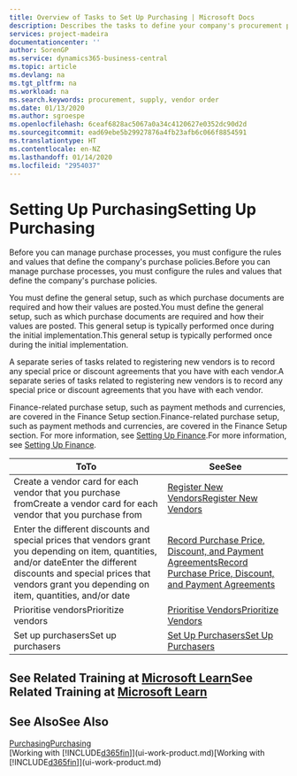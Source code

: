 ```yaml
---
title: Overview of Tasks to Set Up Purchasing | Microsoft Docs
description: Describes the tasks to define your company's procurement policies and set up your purchasing processes.
services: project-madeira
documentationcenter: ''
author: SorenGP
ms.service: dynamics365-business-central
ms.topic: article
ms.devlang: na
ms.tgt_pltfrm: na
ms.workload: na
ms.search.keywords: procurement, supply, vendor order
ms.date: 01/13/2020
ms.author: sgroespe
ms.openlocfilehash: 6ceaf6828ac5067a0a34c4120627e0352dc90d2d
ms.sourcegitcommit: ead69ebe5b29927876a4fb23afb6c066f8854591
ms.translationtype: HT
ms.contentlocale: en-NZ
ms.lasthandoff: 01/14/2020
ms.locfileid: "2954037"
---
```

# <a name="setting-up-purchasing"></a><span data-ttu-id="1e338-103">Setting Up Purchasing</span><span class="sxs-lookup"><span data-stu-id="1e338-103">Setting Up Purchasing</span></span>
<span data-ttu-id="1e338-104">Before you can manage purchase processes, you must configure the rules and values that define the company's purchase policies.</span><span class="sxs-lookup"><span data-stu-id="1e338-104">Before you can manage purchase processes, you must configure the rules and values that define the company's purchase policies.</span></span>

<span data-ttu-id="1e338-105">You must define the general setup, such as which purchase documents are required and how their values are posted.</span><span class="sxs-lookup"><span data-stu-id="1e338-105">You must define the general setup, such as which purchase documents are required and how their values are posted.</span></span> <span data-ttu-id="1e338-106">This general setup is typically performed once during the initial implementation.</span><span class="sxs-lookup"><span data-stu-id="1e338-106">This general setup is typically performed once during the initial implementation.</span></span>

<span data-ttu-id="1e338-107">A separate series of tasks related to registering new vendors is to record any special price or discount agreements that you have with each vendor.</span><span class="sxs-lookup"><span data-stu-id="1e338-107">A separate series of tasks related to registering new vendors is to record any special price or discount agreements that you have with each vendor.</span></span>

<span data-ttu-id="1e338-108">Finance-related purchase setup, such as payment methods and currencies, are covered in the Finance Setup section.</span><span class="sxs-lookup"><span data-stu-id="1e338-108">Finance-related purchase setup, such as payment methods and currencies, are covered in the Finance Setup section.</span></span> <span data-ttu-id="1e338-109">For more information, see [Setting Up Finance](finance-setup-finance.md).</span><span class="sxs-lookup"><span data-stu-id="1e338-109">For more information, see [Setting Up Finance](finance-setup-finance.md).</span></span>

| <span data-ttu-id="1e338-110">To</span><span class="sxs-lookup"><span data-stu-id="1e338-110">To</span></span> | <span data-ttu-id="1e338-111">See</span><span class="sxs-lookup"><span data-stu-id="1e338-111">See</span></span> |
| --- | --- |
| <span data-ttu-id="1e338-112">Create a vendor card for each vendor that you purchase from</span><span class="sxs-lookup"><span data-stu-id="1e338-112">Create a vendor card for each vendor that you purchase from</span></span>|[<span data-ttu-id="1e338-113">Register New Vendors</span><span class="sxs-lookup"><span data-stu-id="1e338-113">Register New Vendors</span></span>](purchasing-how-register-new-vendors.md) |
| <span data-ttu-id="1e338-114">Enter the different discounts and special prices that vendors grant you depending on item, quantities, and/or date</span><span class="sxs-lookup"><span data-stu-id="1e338-114">Enter the different discounts and special prices that vendors grant you depending on item, quantities, and/or date</span></span> |[<span data-ttu-id="1e338-115">Record Purchase Price, Discount, and Payment Agreements</span><span class="sxs-lookup"><span data-stu-id="1e338-115">Record Purchase Price, Discount, and Payment Agreements</span></span>](purchasing-how-record-purchase-price-discount-payment-agreements.md) |
| <span data-ttu-id="1e338-116">Prioritise vendors</span><span class="sxs-lookup"><span data-stu-id="1e338-116">Prioritize vendors</span></span> |[<span data-ttu-id="1e338-117">Prioritise Vendors</span><span class="sxs-lookup"><span data-stu-id="1e338-117">Prioritize Vendors</span></span>](purchasing-how-prioritize-vendors.md) |
| <span data-ttu-id="1e338-118">Set up purchasers</span><span class="sxs-lookup"><span data-stu-id="1e338-118">Set up purchasers</span></span> |[<span data-ttu-id="1e338-119">Set Up Purchasers</span><span class="sxs-lookup"><span data-stu-id="1e338-119">Set Up Purchasers</span></span>](purchasing-how-setup-purchasers.md) |

## <a name="see-related-training-at-microsoft-learnlearnmodulestrade-get-started-dynamics-365-business-central"></a><span data-ttu-id="1e338-120">See Related Training at [Microsoft Learn](/learn/modules/trade-get-started-dynamics-365-business-central/)</span><span class="sxs-lookup"><span data-stu-id="1e338-120">See Related Training at [Microsoft Learn](/learn/modules/trade-get-started-dynamics-365-business-central/)</span></span>

## <a name="see-also"></a><span data-ttu-id="1e338-121">See Also</span><span class="sxs-lookup"><span data-stu-id="1e338-121">See Also</span></span>
[<span data-ttu-id="1e338-122">Purchasing</span><span class="sxs-lookup"><span data-stu-id="1e338-122">Purchasing</span></span>](purchasing-manage-purchasing.md)  
<span data-ttu-id="1e338-123">[Working with [!INCLUDE[d365fin](includes/d365fin_md.md)]](ui-work-product.md)</span><span class="sxs-lookup"><span data-stu-id="1e338-123">[Working with [!INCLUDE[d365fin](includes/d365fin_md.md)]](ui-work-product.md)</span></span>
